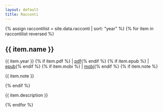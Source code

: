 ```yaml
---
layout: default
title: Racconti
---
```

{% assign raccontilist = site.data.racconti | sort: "year" %}
  {% for item in raccontilist reversed %}
  <div class="racconti">
  <h2>{{ item.name }}</h2>
  <div class="info">{{ item.year }} 
  {% if item.pdf %} | <a href="{{ item.pdf }}">pdf</a>{% endif %}
  {% if item.epub %} | <a href="{{ item.epub }}">epub</a>{% endif %}
  {% if item.mobi %} | <a href="{{ item.mobi }}">mobi</a>{% endif %}
  {% if item.note %}<p class="info">{{ item.note }}</p>{% endif %}
  </div>
  <p>{{ item.description }}</p>
  </div>
  {% endfor %}
